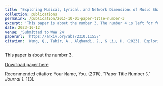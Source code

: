 ```yaml
---
title: "Exploring Musical, Lyrical, and Network Dimensions of Music Sharing Among Depression Individuals"
collection: publications
permalink: /publication/2015-10-01-paper-title-number-3
excerpt: 'This paper is about the number 3. The number 4 is left for future work.'
date: 2023-10-12
venue: 'Submitted to WWW 24'
paperurl: 'https://arxiv.org/abs/2310.11557'
citation: 'Wang, Q., Tahir, A., Alghamdi, Z., & Liu, H. (2023). Exploring Musical, Lyrical, and Network Dimensions of Music Sharing Among Depression Individuals. arXiv preprint arXiv:2310.11557.'
---
```

This paper is about the number 3. 

[Download paper here](http://academicpages.github.io/files/paper3.pdf)

Recommended citation: Your Name, You. (2015). "Paper Title Number 3." <i>Journal 1</i>. 1(3).
